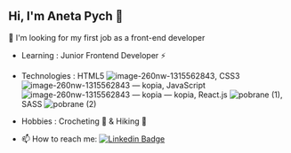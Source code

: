 ## Hi, I'm Aneta Pych 👋

👀 I'm looking for my first job as a front-end developer

* Learning : Junior Frontend Developer ⚡
* Technologies : HTML5 ![image-260nw-1315562843](https://user-images.githubusercontent.com/91451163/151774147-650c893a-3da0-4f6d-bfae-e49dd0d0eb0b.jpg), CSS3 ![image-260nw-1315562843 — kopia](https://user-images.githubusercontent.com/91451163/151775052-0b18240b-6e73-45ab-9103-f7f84b7b2fdb.jpg), JavaScript ![image-260nw-1315562843 — kopia — kopia](https://user-images.githubusercontent.com/91451163/151775093-0bb26c84-492f-4189-8b2b-f266df94b08e.jpg), React.js ![pobrane (1)](https://user-images.githubusercontent.com/91451163/151775133-f38f92ca-1692-4ccc-a316-1c0cbafb1463.png), SASS ![pobrane (2)](https://user-images.githubusercontent.com/91451163/151775160-5bd3b720-8981-4b00-8485-736a9ee4f398.png)
* Hobbies : Crocheting 🧶 & Hiking 🌄

* 📫 How to reach me:   [![Linkedin Badge](https://img.shields.io/badge/-Aneta_Pych-blue?style=flat-square&logo=Linkedin&logoColor=white&link=https://www.linkedin.com/in/aneta-pych-516629209//)](https://www.linkedin.com/in/aneta-pych-516629209/)
